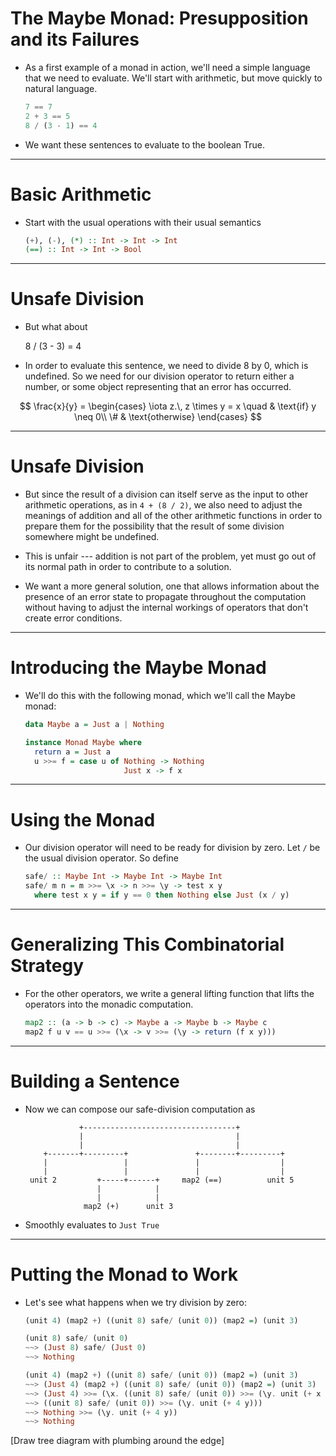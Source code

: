 # The Maybe Monad: Presupposition and its Failures

* As a first example of a monad in action, we'll need a simple language that we
  need to evaluate.  We'll start with arithmetic, but move quickly to natural
  language.

    ```haskell
    7 == 7
    2 + 3 == 5
    8 / (3 - 1) == 4
    ```

* We want these sentences to evaluate to the boolean True.


---


# Basic Arithmetic

* Start with the usual operations with their usual semantics

    ```haskell
    (+), (-), (*) :: Int -> Int -> Int
    (==) :: Int -> Int -> Bool
    ```


---


# Unsafe Division

* But what about

    8 / (3 - 3) = 4

*  In order to evaluate this sentence, we need to divide 8 by 0, which is
   undefined.  So we need for our division operator to return either a number,
   or some object representing that an error has occurred.

$$
\frac{x}{y} =
\begin{cases}
  \iota z.\, z \times y = x \quad & \text{if} y \neq 0\\
  \#                         & \text{otherwise}
\end{cases}
$$


---


# Unsafe Division

* But since the result of a division can itself serve as the input to other
  arithmetic operations, as in `4 + (8 / 2)`, we also need to adjust the
  meanings of addition and all of the other arithmetic functions in order to
  prepare them for the possibility that the result of some division somewhere
  might be undefined.
 
* This is unfair --- addition is not part of the problem, yet
  must go out of its normal path in order to contribute to a solution.

* We want a more general solution, one that allows information about the
  presence of an error state to propagate throughout the computation without
  having to adjust the internal workings of operators that don't create error
  conditions.



---


# Introducing the Maybe Monad

* We'll do this with the following monad, which we'll call the Maybe monad:

    ```haskell
    data Maybe a = Just a | Nothing

    instance Monad Maybe where
      return a = Just a
      u >>= f = case u of Nothing -> Nothing
                          Just x -> f x
    ```


---


# Using the Monad

* Our division operator will need to be ready for division by zero. Let `/` be
  the usual division operator. So define 

    ```haskell
    safe/ :: Maybe Int -> Maybe Int -> Maybe Int
    safe/ m n = m >>= \x -> n >>= \y -> test x y
      where test x y = if y == 0 then Nothing else Just (x / y)
    ```

---


# Generalizing This Combinatorial Strategy

* For the other operators, we write a general lifting function that lifts the
  operators into the monadic computation.

    ```haskell
    map2 :: (a -> b -> c) -> Maybe a -> Maybe b -> Maybe c
    map2 f u v == u >>= (\x -> v >>= (\y -> return (f x y)))
    ```


---


# Building a Sentence

* Now we can compose our safe-division computation as

                  +----------------------------------+               
                  |                                  |               
                  |                                  |               
          +-------+---------+               +--------+---------+   
          |                 |               |                  |   
          |                 |               |                  |   
       unit 2         +-----+------+     map2 (==)          unit 5   
                      |            |
                      |            |
                   map2 (+)      unit 3
                                                                  

* Smoothly evaluates to `Just True`


---


# Putting the Monad to Work

* Let's see what happens when we try division by zero:

    ```haskell
    (unit 4) (map2 +) ((unit 8) safe/ (unit 0)) (map2 =) (unit 3)

    (unit 8) safe/ (unit 0)
    ~~> (Just 8) safe/ (Just 0)
    ~~> Nothing

    (unit 4) (map2 +) ((unit 8) safe/ (unit 0)) (map2 =) (unit 3)
    ~~> (Just 4) (map2 +) ((unit 8) safe/ (unit 0)) (map2 =) (unit 3)
    ~~> (Just 4) >>= (\x. ((unit 8) safe/ (unit 0)) >>= (\y. unit (+ x y)))
    ~~> ((unit 8) safe/ (unit 0)) >>= (\y. unit (+ 4 y)))
    ~~> Nothing >>= (\y. unit (+ 4 y))
    ~~> Nothing                         
    ```

[Draw tree diagram with plumbing around the edge]
